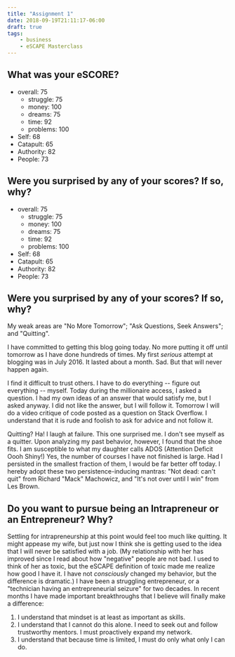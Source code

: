 ```yaml
---
title: "Assignment 1"
date: 2018-09-19T21:11:17-06:00
draft: true
tags:
    - business
    - eSCAPE Masterclass
---
```


## What was your eSCORE?

- overall: 75  
    - struggle: 75
    - money: 100
    - dreams: 75
    - time: 92
    - problems: 100
- Self: 68
- Catapult: 65
- Authority: 82
- People: 73

## Were you surprised by any of your scores? If so, why?
- overall: 75  
    - struggle: 75
    - money: 100
    - dreams: 75
    - time: 92
    - problems: 100
- Self: 68
- Catapult: 65
- Authority: 82
- People: 73

## Were you surprised by any of your scores? If so, why?

My weak areas are "No More Tomorrow"; "Ask Questions, Seek Answers"; and "Quitting".

I have committed to getting this blog going today. No more putting it off until tomorrow as I have done hundreds of times. My first *serious* attempt at blogging was in July 2016. It lasted about a month. Sad. But that will never happen again.

I find it difficult to trust others. I have to do everything -- figure out everything -- myself. Today during the millionaire access, I asked a question. I had my own ideas of an answer that would satisfy me, but I asked anyway. I did not like the answer, but I will follow it. Tomorrow I will do a video critique of code posted as a question on Stack Overflow. I understand that it is rude and foolish to ask for advice and not follow it.

Quitting? Ha! I laugh at failure. This one surprised me. I don't see myself as a quitter. Upon analyzing my past behavior, however, I found that the shoe fits. I am susceptible to what my daughter calls ADOS (Attention Deficit Oooh Shiny!) Yes, the number of courses I have not finished is large. Had I persisted in the smallest fraction of them, I would be far better off today. I hereby adopt these two persistence-inducing mantras: "Not dead: can't quit" from Richard "Mack" Machowicz, and "It's not over until I win" from Les Brown.

## Do you want to pursue being an Intrapreneur or an Entrepreneur? Why?

Settling for intrapreneurship at this point would feel too much like quitting. It might appease my wife, but just now I think she is getting used to the idea that I will never be satisfied with a job. (My relationship with her has improved since I read about how "negative" people are not bad. I used to think of her as toxic, but the eSCAPE definition of toxic made me realize how good I have it. I have not *consciously* changed my behavior, but the difference is dramatic.) I have been a struggling entrepreneur, or a "technician having an entrepreneurial seizure" for two decades. In recent months I have made important breakthroughs that I believe will finally make a difference:

1. I understand that mindset is at least as important as skills.
2. I understand that I cannot do this alone. I need to seek out and follow trustworthy mentors. I must proactively expand my network.
3. I understand that because time is limited, I must do only what only I can do.

